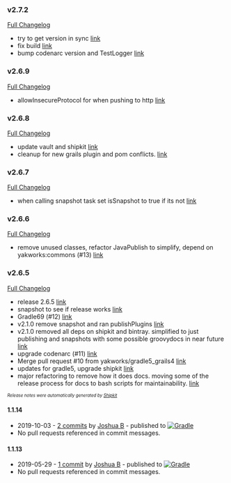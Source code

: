 ### v2.7.2

[Full Changelog](https://github.com/yakworks/gradle-plugins/compare/v2.6.9...v2.7.2)
- try to get version in sync [link](https://github.com/yakworks/gradle-plugins/commit/60d127851913bafe489044551518aadd3c82abc0)
- fix build [link](https://github.com/yakworks/gradle-plugins/commit/dfaffc6d54e398b95aa304ec4b666124af5e14dd)
- bump codenarc version and TestLogger [link](https://github.com/yakworks/gradle-plugins/commit/dd59635a89e5dafc79aa57958715be23711acf99)

### v2.6.9

[Full Changelog](https://github.com/yakworks/gradle-plugins/compare/v2.6.8...v2.6.9)
- allowInsecureProtocol for when pushing to http [link](https://github.com/yakworks/gradle-plugins/commit/d31303d7a0fe78778ad52eb59d316fbf26f8b2a0)

### v2.6.8

[Full Changelog](https://github.com/yakworks/gradle-plugins/compare/v2.6.7...v2.6.8)
- update vault and shipkit [link](https://github.com/yakworks/gradle-plugins/commit/2a8c7a9d3cbdc0c4c49de73a2c223bfa3ae52597)
- cleanup for new grails plugin and pom conflicts. [link](https://github.com/yakworks/gradle-plugins/commit/f45b446035ffe29db4d38c4360888ab1f27292f8)

### v2.6.7

[Full Changelog](https://github.com/yakworks/gradle-plugins/compare/v2.6.6...v2.6.7)
- when calling snapshot task set isSnapshot to true if its not [link](https://github.com/yakworks/gradle-plugins/commit/48f7527fe3e207249c8662fe3703b438e208a410)

### v2.6.6

[Full Changelog](https://github.com/yakworks/gradle-plugins/compare/v2.6.5...v2.6.6)
- remove unused classes, refactor JavaPublish to simplify, depend on yakworks:commons (#13) [link](https://github.com/yakworks/gradle-plugins/commit/3cc80e20b07e50a2b611f631e762544741ae0a24)

### v2.6.5

[Full Changelog](https://github.com/yakworks/gradle-plugins/compare/v1.1.14...v2.6.5)
- release 2.6.5 [link](https://github.com/yakworks/gradle-plugins/commit/1428c41ca2da6de3744ef61a2ac83feb9c002184)
- snapshot to see if release works [link](https://github.com/yakworks/gradle-plugins/commit/a324e8b399586a36f229b0c588408d22f1acdfab)
- Gradle69 (#12) [link](https://github.com/yakworks/gradle-plugins/commit/5d09330d91758c98d5c4c052fcb0a9f4f8afc1ba)
- v2.1.0 remove snapshot and ran publishPlugins [link](https://github.com/yakworks/gradle-plugins/commit/e0154ca232be16089f2c07f80329ef5c25009cf1)
- v2.1.0 removed all deps on shipkit and bintray. simplified to just publishing and snapshots with some possible groovydocs in near future [link](https://github.com/yakworks/gradle-plugins/commit/2db1f2d4610aefb831962656f83d97431e7036de)
- upgrade codenarc (#11) [link](https://github.com/yakworks/gradle-plugins/commit/4ff5c0513a867da9b8ec9988e74d7f0340542ade)
- Merge pull request #10 from yakworks/gradle5_grails4 [link](https://github.com/yakworks/gradle-plugins/commit/7396aa969e50dbfec4d3f1b6b6faba9ec51cf661)
- updates for gradle5, upgrade shipkit [link](https://github.com/yakworks/gradle-plugins/commit/efa2e375052886d4f7738fd6ee4a0c96e86e08ca)
- major refactoring to remove how it does docs. moving some of the release process for docs to bash scripts for maintainability. [link](https://github.com/yakworks/gradle-plugins/commit/c6e63c0f1a13e09bd5dec8e36178c653cbcce37f)

<sup><sup>*Release notes were automatically generated by [Shipkit](http://shipkit.org/)*</sup></sup>

#### 1.1.14
 - 2019-10-03 - [2 commits](https://github.com/yakworks/gradle-plugins/compare/v1.1.13...v1.1.14) by [Joshua B](https://github.com/basejump) - published to [![Gradle](https://img.shields.io/badge/Gradle-v1.1.14-blue.svg)](https://plugins.gradle.org/plugin/yakworks.shipyak1.1.14)
 - No pull requests referenced in commit messages.

#### 1.1.13
 - 2019-05-29 - [1 commit](https://github.com/yakworks/gradle-plugins/compare/v1.1.12...v1.1.13) by [Joshua B](https://github.com/basejump) - published to [![Gradle](https://img.shields.io/badge/Gradle-v1.1.13-blue.svg)](https://plugins.gradle.org/plugin/yakworks.shipyak1.1.13)
 - No pull requests referenced in commit messages.
